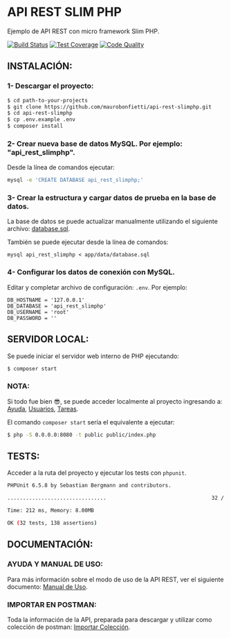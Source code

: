 # API REST SLIM PHP

Ejemplo de API REST con micro framework Slim PHP.


[![Build Status](https://travis-ci.org/maurobonfietti/api-rest-slimphp.svg?branch=master)](https://travis-ci.org/maurobonfietti/api-rest-slimphp)
[![Test Coverage](https://codeclimate.com/github/maurobonfietti/api-rest-slimphp/badges/coverage.svg)](https://codeclimate.com/github/maurobonfietti/api-rest-slimphp/coverage)
[![Code Quality](https://scrutinizer-ci.com/g/maurobonfietti/api-rest-slimphp/badges/quality-score.png?b=master)](https://scrutinizer-ci.com/g/maurobonfietti/api-rest-slimphp/?branch=master)


## INSTALACIÓN:

### 1- Descargar el proyecto:

```bash
$ cd path-to-your-projects
$ git clone https://github.com/maurobonfietti/api-rest-slimphp.git
$ cd api-rest-slimphp
$ cp .env.example .env
$ composer install
```


### 2- Crear nueva base de datos MySQL. Por ejemplo: "api_rest_slimphp".

Desde la línea de comandos ejecutar:

```bash
mysql -e 'CREATE DATABASE api_rest_slimphp;'
```


### 3- Crear la estructura y cargar datos de prueba en la base de datos.

La base de datos se puede actualizar manualmente utilizando el siguiente archivo: [database.sql](app/data/database.sql).

También se puede ejecutar desde la línea de comandos:

```
mysql api_rest_slimphp < app/data/database.sql
```


### 4- Configurar los datos de conexión con MySQL.

Editar y completar archivo de configuración: `.env`. Por ejemplo:

```
DB_HOSTNAME = '127.0.0.1'
DB_DATABASE = 'api_rest_slimphp'
DB_USERNAME = 'root'
DB_PASSWORD = ''
```


## SERVIDOR LOCAL:

Se puede iniciar el servidor web interno de PHP ejecutando:

```bash
$ composer start
```


### NOTA:

Si todo fue bien :sunglasses:, se puede acceder localmente al proyecto ingresando a: 
[Ayuda](http://localhost:8080), 
[Usuarios](http://localhost:8080/api/v1/users), 
[Tareas](http://localhost:8080/api/v1/tasks).

El comando `composer start` sería el equivalente a ejecutar:

```bash
$ php -S 0.0.0.0:8080 -t public public/index.php
```


## TESTS:

Acceder a la ruta del proyecto y ejecutar los tests con `phpunit`.

```bash
PHPUnit 6.5.8 by Sebastian Bergmann and contributors.

................................                                  32 / 32 (100%)

Time: 212 ms, Memory: 8.00MB

OK (32 tests, 138 assertions)
```


## DOCUMENTACIÓN:

### AYUDA Y MANUAL DE USO:

Para más información sobre el modo de uso de la API REST, ver el siguiente documento: [Manual de Uso](DOC.md).


### IMPORTAR EN POSTMAN:

Toda la información de la API, preparada para descargar y utilizar como colección de postman: [Importar Colección](https://www.getpostman.com/collections/b8493a923ab81ef53ebb).
